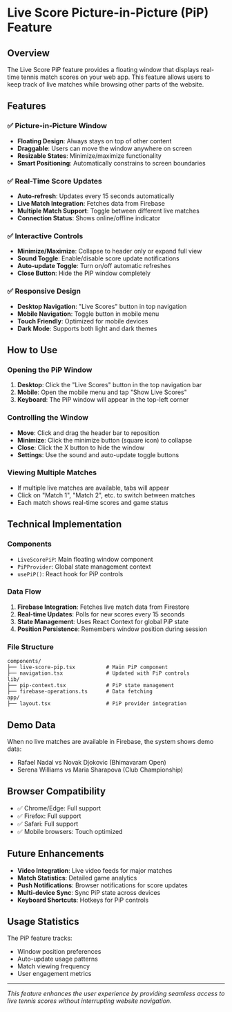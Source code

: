 # Live Score Picture-in-Picture (PiP) Feature

## Overview

The Live Score PiP feature provides a floating window that displays real-time tennis match scores on your web app. This feature allows users to keep track of live matches while browsing other parts of the website.

## Features

### ✅ Picture-in-Picture Window
- **Floating Design**: Always stays on top of other content
- **Draggable**: Users can move the window anywhere on screen
- **Resizable States**: Minimize/maximize functionality
- **Smart Positioning**: Automatically constrains to screen boundaries

### ✅ Real-Time Score Updates
- **Auto-refresh**: Updates every 15 seconds automatically
- **Live Match Integration**: Fetches data from Firebase
- **Multiple Match Support**: Toggle between different live matches
- **Connection Status**: Shows online/offline indicator

### ✅ Interactive Controls
- **Minimize/Maximize**: Collapse to header only or expand full view
- **Sound Toggle**: Enable/disable score update notifications
- **Auto-update Toggle**: Turn on/off automatic refreshes
- **Close Button**: Hide the PiP window completely

### ✅ Responsive Design
- **Desktop Navigation**: "Live Scores" button in top navigation
- **Mobile Navigation**: Toggle button in mobile menu
- **Touch Friendly**: Optimized for mobile devices
- **Dark Mode**: Supports both light and dark themes

## How to Use

### Opening the PiP Window
1. **Desktop**: Click the "Live Scores" button in the top navigation bar
2. **Mobile**: Open the mobile menu and tap "Show Live Scores"
3. **Keyboard**: The PiP window will appear in the top-left corner

### Controlling the Window
- **Move**: Click and drag the header bar to reposition
- **Minimize**: Click the minimize button (square icon) to collapse
- **Close**: Click the X button to hide the window
- **Settings**: Use the sound and auto-update toggle buttons

### Viewing Multiple Matches
- If multiple live matches are available, tabs will appear
- Click on "Match 1", "Match 2", etc. to switch between matches
- Each match shows real-time scores and game status

## Technical Implementation

### Components
- `LiveScorePiP`: Main floating window component
- `PiPProvider`: Global state management context
- `usePiP()`: React hook for PiP controls

### Data Flow
1. **Firebase Integration**: Fetches live match data from Firestore
2. **Real-time Updates**: Polls for new scores every 15 seconds
3. **State Management**: Uses React Context for global PiP state
4. **Position Persistence**: Remembers window position during session

### File Structure
```
components/
├── live-score-pip.tsx          # Main PiP component
├── navigation.tsx              # Updated with PiP controls
lib/
├── pip-context.tsx             # PiP state management
├── firebase-operations.ts      # Data fetching
app/
├── layout.tsx                  # PiP provider integration
```

## Demo Data

When no live matches are available in Firebase, the system shows demo data:
- Rafael Nadal vs Novak Djokovic (Bhimavaram Open)
- Serena Williams vs Maria Sharapova (Club Championship)

## Browser Compatibility

- ✅ Chrome/Edge: Full support
- ✅ Firefox: Full support  
- ✅ Safari: Full support
- ✅ Mobile browsers: Touch optimized

## Future Enhancements

- **Video Integration**: Live video feeds for major matches
- **Match Statistics**: Detailed game analytics
- **Push Notifications**: Browser notifications for score updates
- **Multi-device Sync**: Sync PiP state across devices
- **Keyboard Shortcuts**: Hotkeys for PiP controls

## Usage Statistics

The PiP feature tracks:
- Window position preferences
- Auto-update usage patterns
- Match viewing frequency
- User engagement metrics

---

*This feature enhances the user experience by providing seamless access to live tennis scores without interrupting website navigation.*